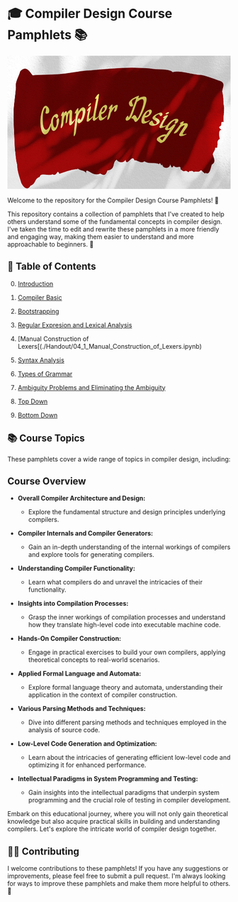 

# 🎓 Compiler Design Course Pamphlets 📚

<img src="Handout/pictures/compiler-readme.jpg" height="300" width="1200" />

Welcome to the repository for the Compiler Design Course Pamphlets! 🎉

This repository contains a collection of pamphlets that I've created to help others understand some of the fundamental concepts in compiler design. I've taken the time to edit and rewrite these pamphlets in a more friendly and engaging way, making them easier to understand and more approachable to beginners. 📝

## 📖 Table of Contents

00. [Introduction](./Handout/00_Introduction.ipynb)

01. [Compiler Basic](./Handout/01_Compiler-Basic.ipynb)

02. [Bootstrapping](./Handout/02_Bootstrapping.ipynb)

03. [Regular Expresion and Lexical Analysis](./Handout/03_Regular-Expressions-and-Lexical-Analysis.ipynb)

04. [Manual Construction of Lexers[(./Handout/04_1_Manual_Construction_of_Lexers.ipynb)

04. [Syntax Analysis](./Handout/08_Syntax-Analysis.ipynb)

05. [Types of Grammar](./Handout/09_Types-of-Grammar.ipynb)

06. [Ambiguity Problems and Eliminating the Ambiguity](./Handout/06_Ambiguity-Problems-and-Eliminating-the-Ambiguity.ipynb)

07. [Top Down](./Handout/07_Top-down.ipynb)

08. [Bottom Down](./Handout/08_Bottom-down.ipynb)


## 📚 Course Topics

These pamphlets cover a wide range of topics in compiler design, including:

## Course Overview


- **Overall Compiler Architecture and Design:**
  - Explore the fundamental structure and design principles underlying compilers.

- **Compiler Internals and Compiler Generators:**
  - Gain an in-depth understanding of the internal workings of compilers and explore tools for generating compilers.

- **Understanding Compiler Functionality:**
  - Learn what compilers do and unravel the intricacies of their functionality.

- **Insights into Compilation Processes:**
  - Grasp the inner workings of compilation processes and understand how they translate high-level code into executable machine code.

- **Hands-On Compiler Construction:**
  - Engage in practical exercises to build your own compilers, applying theoretical concepts to real-world scenarios.

- **Applied Formal Language and Automata:**
  - Explore formal language theory and automata, understanding their application in the context of compiler construction.

- **Various Parsing Methods and Techniques:**
  - Dive into different parsing methods and techniques employed in the analysis of source code.

- **Low-Level Code Generation and Optimization:**
  - Learn about the intricacies of generating efficient low-level code and optimizing it for enhanced performance.

- **Intellectual Paradigms in System Programming and Testing:**
  - Gain insights into the intellectual paradigms that underpin system programming and the crucial role of testing in compiler development.

Embark on this educational journey, where you will not only gain theoretical knowledge but also acquire practical skills in building and understanding compilers. Let's explore the intricate world of compiler design together.


## 👩‍💻 Contributing

I welcome contributions to these pamphlets! If you have any suggestions or improvements, please feel free to submit a pull request. I'm always looking for ways to improve these pamphlets and make them more helpful to others. 🙌
